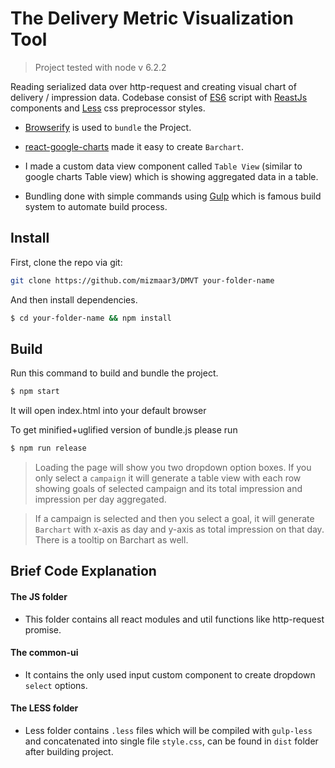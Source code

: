 # The Delivery Metric Visualization Tool

> Project tested with node v 6.2.2

Reading serialized data over http-request and creating visual chart of delivery / impression data. Codebase consist of [ES6](https://babeljs.io/docs/learn-es2015/) script with [ReastJs](https://facebook.github.io/react/) components and [Less](http://lesscss.org/) css preprocessor styles.

- [Browserify](http://browserify.org/) is used to `bundle` the Project.

- [react-google-charts](https://www.npmjs.com/package/react-google-chart) made it easy to create `Barchart`.

- I made a custom data view component called `Table View` (similar to google charts Table view) which is showing aggregated data in a table.

- Bundling done with simple commands using [Gulp](http://gulpjs.com/) which is famous build system to automate build process.


## Install

First, clone the repo via git:

```bash
git clone https://github.com/mizmaar3/DMVT your-folder-name
```

And then install dependencies.

```bash
$ cd your-folder-name && npm install
```


## Build

Run this command to build and bundle the project.

```bash
$ npm start
```

It will open index.html into your default browser


To get minified+uglified version of bundle.js please run

```bash
$ npm run release
```


> Loading the page will show you two dropdown option boxes. If you only select a `campaign` it will generate a table view with each row showing goals of selected campaign and its total impression and impression per day aggregated.

> If a campaign is selected and then you select a goal, it will generate `Barchart` with x-axis as day and y-axis as total impression on that day. There is a tooltip on Barchart as well.



## Brief Code Explanation

#### The JS folder

- This folder contains all react modules and util functions like http-request promise.


#### The common-ui

- It contains the only used input custom component to create dropdown `select` options.


#### The LESS folder

- Less folder contains `.less` files which will be compiled with `gulp-less` and concatenated into single file `style.css`, can be found in `dist` folder after building project.
